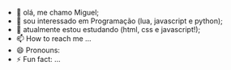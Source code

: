 - 👋 olá, me chamo Miguel;
- 👀 sou interessado em Programação (lua, javascript e python);
- 🌱 atualmente estou estudando (html, css e javascript!);
- 📫 How to reach me ... 
- 😄 Pronouns: 
- ⚡ Fun fact: ...

<!---
TheMG-dev/TheMG-dev is a ✨ special ✨ repository because its `README.md` (this file) appears on your GitHub profile.
You can click the Preview link to take a look at your changes.
--->
